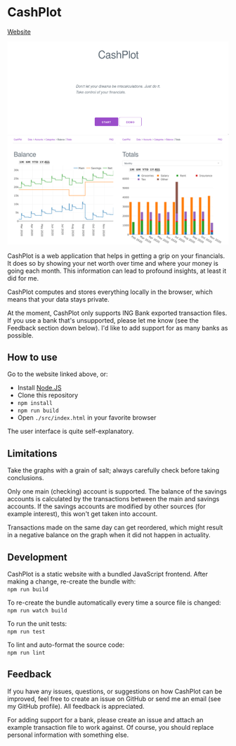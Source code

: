 # CashPlot

[Website](https://cuiter.me/cashplot)

![](./src/assets/img/readme-home.png)  
![](./src/assets/img/readme-graphs.png)  

CashPlot is a web application that helps in getting a grip on your financials.
It does so by showing your net worth over time and where your money is going
each month. This information can lead to profound insights, at least it did for
me.

CashPlot computes and stores everything locally in the browser, which means
that your data stays private.

At the moment, CashPlot only supports ING Bank exported transaction files. If
you use a bank that's unsupported, please let me know (see the Feedback section
down below). I'd like to add support for as many banks as possible.

## How to use

Go to the website linked above, or:

- Install [Node.JS](https://nodejs.org)
- Clone this repository
- `npm install`
- `npm run build`
- Open `./src/index.html` in your favorite browser

The user interface is quite self-explanatory.

## Limitations

Take the graphs with a grain of salt; always carefully check before taking
conclusions.

Only one main (checking) account is supported. The balance of the
savings accounts is calculated by the transactions between the main and savings
accounts. If the savings accounts are modified by other sources (for example
interest), this won't get taken into account.

Transactions made on the same day can get reordered, which might result in a
negative balance on the graph when it did not happen in actuality.

## Development

CashPlot is a static website with a bundled JavaScript frontend. After making
a change, re-create the bundle with:  
`npm run build`

To re-create the bundle automatically every time a source file is changed:
`npm run watch build`

To run the unit tests:  
`npm run test`

To lint and auto-format the source code:  
`npm run lint`

## Feedback

If you have any issues, questions, or suggestions on how CashPlot can be
improved, feel free to create an issue on GitHub or send me an email (see my
GitHub profile). All feedback is appreciated.

For adding support for a bank, please create an issue and attach an example
transaction file to work against. Of course, you should replace personal
information with something else.
